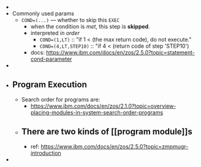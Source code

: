 -
- Commonly used params
	- `COND=(...)` — whether to skip this `EXEC`
		- when the condition is _met_, this step is **skipped**.
		- interpreted _in order_
			- `COND=(1,LT)` :: "if 1 < (the max return code), do not execute."
			- `COND=(4,LT,STEP10)` :: "if 4 < (return code of step 'STEP10')
		- docs: https://www.ibm.com/docs/en/zos/2.5.0?topic=statement-cond-parameter
-
- ## Program Execution
	- Search order for programs are:
		- https://www.ibm.com/docs/en/zos/2.1.0?topic=overview-placing-modules-in-system-search-order-programs
	- There are two kinds of [[program module]]s
		-
		- ref: https://www.ibm.com/docs/en/zos/2.5.0?topic=zmpmugr-introduction
-